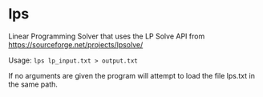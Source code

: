 # lps
 Linear Programming Solver that uses the LP Solve API from https://sourceforge.net/projects/lpsolve/

Usage: ```lps lp_input.txt > output.txt```

If no arguments are given the program will attempt to load the file lps.txt in the same path. 

